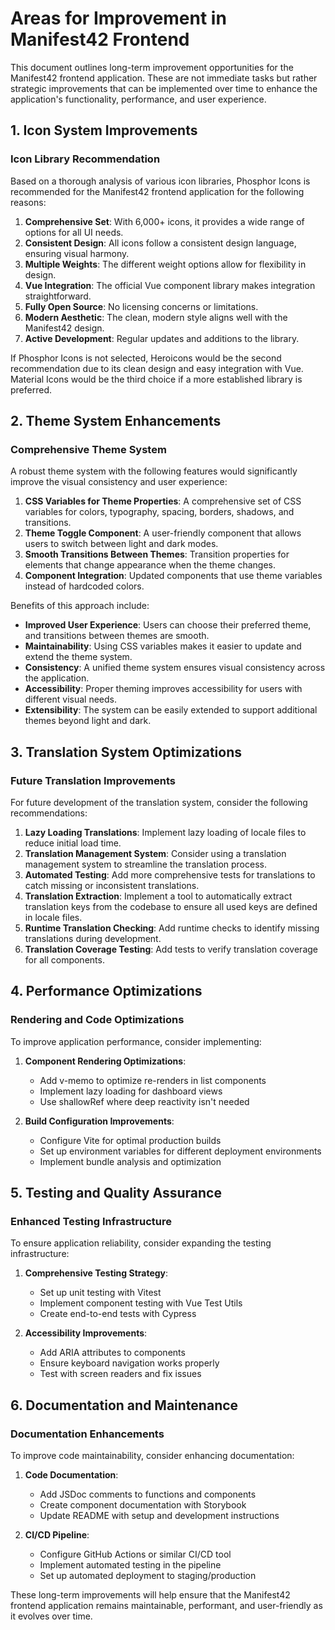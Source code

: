 # Areas for Improvement in Manifest42 Frontend

This document outlines long-term improvement opportunities for the Manifest42 frontend application. These are not immediate tasks but rather strategic improvements that can be implemented over time to enhance the application's functionality, performance, and user experience.

## 1. Icon System Improvements

### Icon Library Recommendation

Based on a thorough analysis of various icon libraries, Phosphor Icons is recommended for the Manifest42 frontend application for the following reasons:

1. **Comprehensive Set**: With 6,000+ icons, it provides a wide range of options for all UI needs.
2. **Consistent Design**: All icons follow a consistent design language, ensuring visual harmony.
3. **Multiple Weights**: The different weight options allow for flexibility in design.
4. **Vue Integration**: The official Vue component library makes integration straightforward.
5. **Fully Open Source**: No licensing concerns or limitations.
6. **Modern Aesthetic**: The clean, modern style aligns well with the Manifest42 design.
7. **Active Development**: Regular updates and additions to the library.

If Phosphor Icons is not selected, Heroicons would be the second recommendation due to its clean design and easy integration with Vue. Material Icons would be the third choice if a more established library is preferred.

## 2. Theme System Enhancements

### Comprehensive Theme System

A robust theme system with the following features would significantly improve the visual consistency and user experience:

1. **CSS Variables for Theme Properties**: A comprehensive set of CSS variables for colors, typography, spacing, borders, shadows, and transitions.
2. **Theme Toggle Component**: A user-friendly component that allows users to switch between light and dark modes.
3. **Smooth Transitions Between Themes**: Transition properties for elements that change appearance when the theme changes.
4. **Component Integration**: Updated components that use theme variables instead of hardcoded colors.

Benefits of this approach include:
- **Improved User Experience**: Users can choose their preferred theme, and transitions between themes are smooth.
- **Maintainability**: Using CSS variables makes it easier to update and extend the theme system.
- **Consistency**: A unified theme system ensures visual consistency across the application.
- **Accessibility**: Proper theming improves accessibility for users with different visual needs.
- **Extensibility**: The system can be easily extended to support additional themes beyond light and dark.

## 3. Translation System Optimizations

### Future Translation Improvements

For future development of the translation system, consider the following recommendations:

1. **Lazy Loading Translations**: Implement lazy loading of locale files to reduce initial load time.
2. **Translation Management System**: Consider using a translation management system to streamline the translation process.
3. **Automated Testing**: Add more comprehensive tests for translations to catch missing or inconsistent translations.
4. **Translation Extraction**: Implement a tool to automatically extract translation keys from the codebase to ensure all used keys are defined in locale files.
5. **Runtime Translation Checking**: Add runtime checks to identify missing translations during development.
6. **Translation Coverage Testing**: Add tests to verify translation coverage for all components.

## 4. Performance Optimizations

### Rendering and Code Optimizations

To improve application performance, consider implementing:

1. **Component Rendering Optimizations**:
   - Add v-memo to optimize re-renders in list components
   - Implement lazy loading for dashboard views
   - Use shallowRef where deep reactivity isn't needed

2. **Build Configuration Improvements**:
   - Configure Vite for optimal production builds
   - Set up environment variables for different deployment environments
   - Implement bundle analysis and optimization

## 5. Testing and Quality Assurance

### Enhanced Testing Infrastructure

To ensure application reliability, consider expanding the testing infrastructure:

1. **Comprehensive Testing Strategy**:
   - Set up unit testing with Vitest
   - Implement component testing with Vue Test Utils
   - Create end-to-end tests with Cypress

2. **Accessibility Improvements**:
   - Add ARIA attributes to components
   - Ensure keyboard navigation works properly
   - Test with screen readers and fix issues

## 6. Documentation and Maintenance

### Documentation Enhancements

To improve code maintainability, consider enhancing documentation:

1. **Code Documentation**:
   - Add JSDoc comments to functions and components
   - Create component documentation with Storybook
   - Update README with setup and development instructions

2. **CI/CD Pipeline**:
   - Configure GitHub Actions or similar CI/CD tool
   - Implement automated testing in the pipeline
   - Set up automated deployment to staging/production

These long-term improvements will help ensure that the Manifest42 frontend application remains maintainable, performant, and user-friendly as it evolves over time.